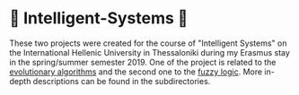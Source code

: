 # 🧠 Intelligent-Systems 🧠
These two projects were created for the course of "Intelligent Systems" on the International Hellenic University in Thessaloniki during my Erasmus stay in the spring/summer semester 2019. One of the project is related to the [evolutionary algorithms](evolution) and the second one to the [fuzzy logic](fuzzy). More in-depth descriptions can be found in the subdirectories.
